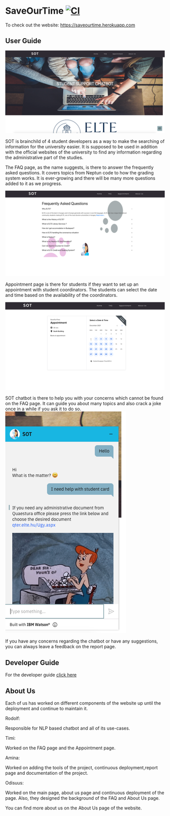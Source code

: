 # SaveOurTime [![CI](https://github.com/odiisus/SaveOurTime/actions/workflows/ci.yml/badge.svg?branch=main)](https://github.com/odiisus/SaveOurTime/actions/workflows/ci.yml)

To check out the website: https://saveourtime.herokuapp.com

## User Guide

![Alt text](/MainPage.png?raw=true "The Main Page")

SOT is brainchild of 4 student developers as a way to make the searching of information for the university easier. It is supposed to be used in addition with the official websites of the university to find any information regarding the administrative part of the studies.

The FAQ page, as the name suggests, is there to answer the frequently asked questions. It covers topics from Neptun code to how the grading system works. It is ever-growing and there will be many more questions added to it as we progress.

![Alt text](/FAQpage.png?raw=true "The FAQ page")

Appointment page is there for students if they want to set up an appointment with student coordinators. The students can select the date and time based on the availability of the coordinators.

![Alt text](/appoint.png?raw=true "The Appointment")

SOT chatbot is there to help you with your concerns which cannot be found on the FAQ page. It can guide you about many topics and also crack a joke once in a while if you ask it to do so.
![Alt text](/Chatbot.png?raw=true "The Chatbot")

If you have any concerns regarding the chatbot or have any suggestions, you can always leave a feedback on the report page. 

## Developer Guide

For the developer guide [click here](source_files/frontend/README.md)

## About Us
Each of us has worked on different components of the website up until the deployment and continue to maintain it.

Rodolf:

Responsible for NLP based chatbot and all of its use-cases.

Timi:

Worked on the FAQ page and the Appointment page.

Amina:

Worked on adding the tools of the project, continuous deployment,report page and documentation of the project.

Odisuus:

Worked on the main page, about us page and continuous deployment of the page. Also, they designed the background of the FAQ and About Us page.

You can find more about us on the About Us page of the website.

